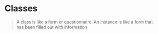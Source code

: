 # Classes
> A class is like a form or questionnaire. An instance is like a form that has been filled out with information